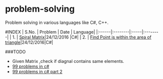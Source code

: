 # problem-solving
Problem solving in various languages like C#, C++.

#INDEX
| S.No. | Problem | Date | Language| 
|:------|:--------|:-----|:--------|
| 1. | [Spiral Matrix](https://github.com/pavithrarani/problem-solving-csharp/blob/master/matrices/matrices/SpiralMatrix.cs)|24/12/2016 |C#|
| 2. | [Find Point is within the area of triangle](https://github.com/pavithrarani/problem-solving-csharp/blob/master/matrices/matrices/FindPoint.cs)|24/12/2016|C#|

###TODO
* Given Matrix ,check if diagnal contains same elements.
* [99 problems in c#](https://github.com/Saragis/99Problems)
* [99 problems in c# part 2](https://github.com/wesdoyle/ninety-nine-c-sharp)





